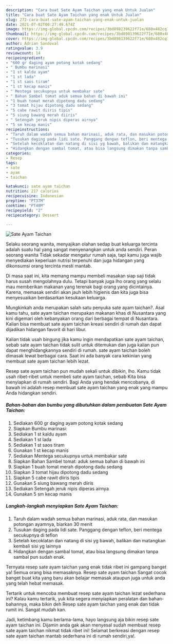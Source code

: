 ```yaml
---
description: "Cara buat Sate Ayam Taichan yang enak Untuk Jualan"
title: "Cara buat Sate Ayam Taichan yang enak Untuk Jualan"
slug: 272-cara-buat-sate-ayam-taichan-yang-enak-untuk-jualan
date: 2021-07-02T00:27:49.674Z
image: https://img-global.cpcdn.com/recipes/3bd898139622f71e/680x482cq70/sate-ayam-taichan-foto-resep-utama.jpg
thumbnail: https://img-global.cpcdn.com/recipes/3bd898139622f71e/680x482cq70/sate-ayam-taichan-foto-resep-utama.jpg
cover: https://img-global.cpcdn.com/recipes/3bd898139622f71e/680x482cq70/sate-ayam-taichan-foto-resep-utama.jpg
author: Adrian Sandoval
ratingvalue: 3.9
reviewcount: 14
recipeingredient:
- "600 gr daging ayam potong kotak sedang"
- " Bumbu marinasi"
- "1 st kaldu ayam"
- "1 st lada"
- "1 st saos tiram"
- "1 st kecap manis"
- " Mentega secukupnya untuk membakar sate"
- " Bahan Sambel tomat aduk semua bahan di bawah ini"
- "1 buah tomat merah dipotong dadu sedang"
- "3 tomat hijau dipotong dadu sedang"
- "5 cabe rawit diiris tipis"
- "5 siung bawang merah diiris"
- " Setengah jeruk nipis diperas airnya"
- "5 sm kecap manis"
recipeinstructions:
- "Taruh dalam wadah semua bahan marinasi, aduk rata, dan masukan potongan ayamnya, biarkan 30 menit"
- "Tusukan daging pada lidi sate. Panggang dengan teflon, beri mentega secukupnya di teflon"
- "Setelah kecoklatan dan natang di sisi yg bawah, balikan dan matangkan kembali sisi yg lainnya"
- "Hidangkan dengan sambal tomat, atau bisa langsung dimakan tanpa sambal pun sudah enak."
categories:
- Resep
tags:
- sate
- ayam
- taichan

katakunci: sate ayam taichan 
nutrition: 217 calories
recipecuisine: Indonesian
preptime: "PT37M"
cooktime: "PT40M"
recipeyield: "2"
recipecategory: Dessert

---
```



![Sate Ayam Taichan](https://img-global.cpcdn.com/recipes/3bd898139622f71e/680x482cq70/sate-ayam-taichan-foto-resep-utama.jpg)

Selaku seorang wanita, menyajikan olahan sedap buat keluarga tercinta adalah suatu hal yang sangat menyenangkan untuk anda sendiri. Peran seorang  wanita Tidak sekadar mengatur rumah saja, tapi kamu juga wajib menyediakan keperluan nutrisi terpenuhi dan juga hidangan yang dikonsumsi orang tercinta mesti mantab.

Di masa  saat ini, kita memang mampu membeli masakan siap saji tidak harus susah mengolahnya dulu. Tetapi banyak juga lho orang yang selalu mau memberikan makanan yang terenak bagi orang yang dicintainya. Karena, memasak sendiri akan jauh lebih higienis dan kita juga bisa menyesuaikan berdasarkan kesukaan keluarga. 



Mungkinkah anda merupakan salah satu penyuka sate ayam taichan?. Asal kamu tahu, sate ayam taichan merupakan makanan khas di Nusantara yang kini digemari oleh kebanyakan orang dari berbagai tempat di Nusantara. Kalian bisa membuat sate ayam taichan kreasi sendiri di rumah dan dapat dijadikan hidangan favorit di hari libur.

Kalian tidak usah bingung jika kamu ingin mendapatkan sate ayam taichan, sebab sate ayam taichan tidak sulit untuk ditemukan dan juga kalian pun dapat menghidangkannya sendiri di rumah. sate ayam taichan boleh dimasak lewat berbagai cara. Saat ini ada banyak cara kekinian yang membuat sate ayam taichan lebih lezat.

Resep sate ayam taichan pun mudah sekali untuk dibikin, lho. Kamu tidak usah ribet-ribet untuk membeli sate ayam taichan, sebab Kita bisa menyiapkan di rumah sendiri. Bagi Anda yang hendak mencobanya, di bawah ini adalah resep membuat sate ayam taichan yang enak yang mampu Anda hidangkan sendiri.

<!--inarticleads1-->

##### Bahan-bahan dan bumbu yang dibutuhkan dalam pembuatan Sate Ayam Taichan:

1. Sediakan 600 gr daging ayam potong kotak sedang
1. Siapkan  Bumbu marinasi:
1. Sediakan 1 st kaldu ayam
1. Sediakan 1 st lada
1. Sediakan 1 st saos tiram
1. Gunakan 1 st kecap manis
1. Sediakan  Mentega secukupnya untuk membakar sate
1. Siapkan  Bahan Sambel tomat: aduk semua bahan di bawah ini
1. Siapkan 1 buah tomat merah dipotong dadu sedang
1. Siapkan 3 tomat hijau dipotong dadu sedang
1. Siapkan 5 cabe rawit diiris tipis
1. Gunakan 5 siung bawang merah diiris
1. Sediakan  Setengah jeruk nipis diperas airnya
1. Gunakan 5 sm kecap manis




<!--inarticleads2-->

##### Langkah-langkah menyiapkan Sate Ayam Taichan:

1. Taruh dalam wadah semua bahan marinasi, aduk rata, dan masukan potongan ayamnya, biarkan 30 menit
1. Tusukan daging pada lidi sate. Panggang dengan teflon, beri mentega secukupnya di teflon
1. Setelah kecoklatan dan natang di sisi yg bawah, balikan dan matangkan kembali sisi yg lainnya
1. Hidangkan dengan sambal tomat, atau bisa langsung dimakan tanpa sambal pun sudah enak.




Ternyata resep sate ayam taichan yang enak tidak ribet ini gampang banget ya! Semua orang bisa memasaknya. Resep sate ayam taichan Sangat cocok banget buat kita yang baru akan belajar memasak ataupun juga untuk anda yang telah hebat memasak.

Tertarik untuk mencoba membuat resep sate ayam taichan lezat sederhana ini? Kalau kamu tertarik, yuk kita segera menyiapkan peralatan dan bahan-bahannya, maka bikin deh Resep sate ayam taichan yang enak dan tidak rumit ini. Sangat mudah kan. 

Jadi, ketimbang kamu berlama-lama, hayo langsung aja bikin resep sate ayam taichan ini. Dijamin anda gak akan menyesal sudah membuat resep sate ayam taichan nikmat tidak ribet ini! Selamat berkreasi dengan resep sate ayam taichan mantab sederhana ini di rumah sendiri,ya!.

